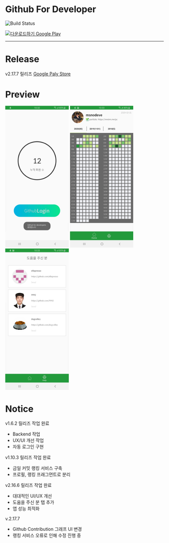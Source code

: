 # Github For Developer
![Build Status](https://travis-ci.org/msnodeve/Github-for-Developer.svg?branch=master)

<a href='https://play.google.com/store/apps/details?id=com.seok.gfd&pcampaignid=MKT-Other-global-all-co-prtnr-py-PartBadge-Mar2515-1'><img alt='다운로드하기 Google Play' src='https://play.google.com/intl/ko/badges/images/generic/ko_badge_web_generic.png' width="15%"/></a>

***

# Release

v2.17.7 릴리즈 [Google Paly Store](https://play.google.com/store/apps/details?id=com.seok.gfd)

# Preview

<img src="./img/preview05.png" width="40%" height="40%">
<img src="./img/preview04.png" width="40%" height="40%">
<img src="./img/preview03.png" width="40%" height="40%">


# Notice

v1.6.2 릴리즈 작업 완료
- Backend 작업
- UX/UI 개선 작업
- 자동 로그인 구현

v1.10.3 릴리즈 작업 완료
- 금일 커밋 랭킹 서비스 구축
- 프로필, 랭킹 프래그먼트로 분리

v2.16.6 릴리즈 작업 완료
- 대대적인 UI/UX 개선
- 도움을 주신 분 탭 추가
- 앱 성능 최적화

v.2.17.7
- Github Contribution 그래프 UI 변경
- 랭킹 서비스 오류로 인해 수정 진행 중
